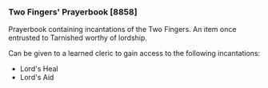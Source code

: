 ### Two Fingers' Prayerbook [8858]

Prayerbook containing incantations of the Two Fingers. An item once entrusted to Tarnished worthy of lordship.

Can be given to a learned cleric to gain access to the following incantations:

- Lord's Heal
- Lord's Aid